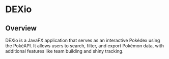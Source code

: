 # DEXio

## Overview
DEXio is a JavaFX application that serves as an interactive Pokédex using the PokéAPI. It allows users to search, filter, and export Pokémon data, with additional features like team building and shiny tracking.
